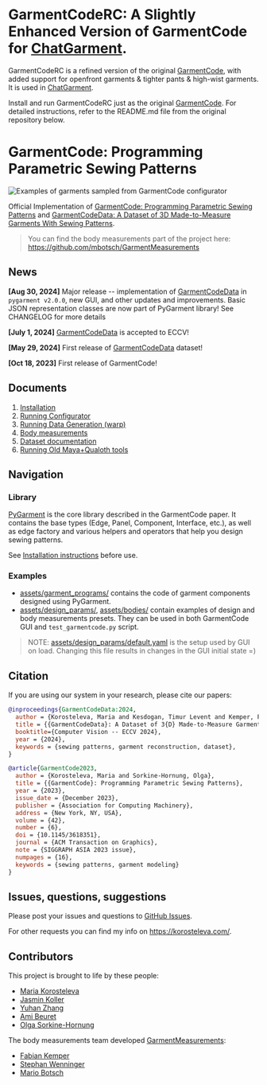 <!-- # GarmentCode: Programming Parametric Sewing Patterns -->

# GarmentCodeRC: A Slightly Enhanced Version of GarmentCode for [ChatGarment](https://chatgarment.github.io/).

GarmentCodeRC is a refined version of the original [GarmentCode](https://github.com/maria-korosteleva/GarmentCode), with added support for openfront garments & tighter pants & high-wist garments. It is used in [ChatGarment](https://chatgarment.github.io/).

Install and run GarmentCodeRC just as the original [GarmentCode](https://github.com/maria-korosteleva/GarmentCode). For detailed instructions, refer to the README.md file from the original repository below.

# GarmentCode: Programming Parametric Sewing Patterns

![Examples of garments sampled from GarmentCode configurator](https://github.com/maria-korosteleva/GarmentCode/raw/main/assets/img/header.png)

Official Implementation of [GarmentCode: Programming Parametric Sewing Patterns](https://igl.ethz.ch/projects/garmentcode/) and [GarmentCodeData: A Dataset of 3D Made-to-Measure Garments With Sewing Patterns](https://igl.ethz.ch/projects/GarmentCodeData/).

> You can find the body measurements part of the project here: https://github.com/mbotsch/GarmentMeasurements 

## News

**[Aug 30, 2024]** Major release -- implementation of [GarmentCodeData](https://igl.ethz.ch/projects/GarmentCodeData/) in `pygarment v2.0.0`, new GUI, and other updates and improvements. Basic JSON representation classes are now part of PyGarment library! See CHANGELOG for more details

**[July 1, 2024]** [GarmentCodeData](https://igl.ethz.ch/projects/GarmentCodeData/) is accepted to ECCV!

**[May 29, 2024]** First release of [GarmentCodeData](https://doi.org/10.3929/ethz-b-000673889) dataset!

**[Oct 18, 2023]** First release of GarmentCode!

## Documents

1. [Installation](https://github.com/maria-korosteleva/GarmentCode/blob/main/docs/Installation.md)
2. [Running Configurator](https://github.com/maria-korosteleva/GarmentCode/blob/main/docs/Running_garmentcode.md) 
3. [Running Data Generation (warp)](https://github.com/maria-korosteleva/GarmentCode/blob/main/docs/Running_data_generation.md) 
3. [Body measurements](https://github.com/maria-korosteleva/GarmentCode/blob/main/docs/Body%20Measurements%20GarmentCode.pdf)
4. [Dataset documentation](https://www.research-collection.ethz.ch/handle/20.500.11850/673889)
3. [Running Old Maya+Qualoth tools](https://github.com/maria-korosteleva/GarmentCode/blob/main/docs/Running_Maya_Qualoth.md) 

## Navigation

### Library

[PyGarment](https://github.com/maria-korosteleva/GarmentCode/tree/main/pygarment) is the core library described in the GarmentCode paper. It contains the base types (Edge, Panel, Component, Interface, etc.), as well as edge factory and various helpers and operators that help you design sewing patterns.  

See [Installation instructions](https://github.com/maria-korosteleva/GarmentCode/tree/main/docs/Installation.md) before use.

### Examples

* [assets/garment_programs/](https://github.com/maria-korosteleva/GarmentCode/tree/main/assets/garment_programs/) contains the code of garment components designed using PyGarment. 
* [assets/design_params/](https://github.com/maria-korosteleva/GarmentCode/tree/main/assets/design_params/), [assets/bodies/](https://github.com/maria-korosteleva/GarmentCode/tree/main/assets/bodies/) contain examples of design and body measurements presets. They can be used in both GarmentCode GUI and `test_garmentcode.py` script.

> NOTE: [assets/design_params/default.yaml](https://github.com/maria-korosteleva/GarmentCode/blob/main/assets/design_params/default.yaml) is the setup used by GUI on load. Changing this file results in changes in the GUI initial state =) 


## Citation

If you are using our system in your research, please cite our papers:

```bibtex
@inproceedings{GarmentCodeData:2024,
  author = {Korosteleva, Maria and Kesdogan, Timur Levent and Kemper, Fabian and Wenninger, Stephan and Koller, Jasmin and Zhang, Yuhan and Botsch, Mario and Sorkine-Hornung, Olga},
  title = {{GarmentCodeData}: A Dataset of 3{D} Made-to-Measure Garments With Sewing Patterns},
  booktitle={Computer Vision -- ECCV 2024},
  year = {2024},
  keywords = {sewing patterns, garment reconstruction, dataset},
}
```

```bibtex
@article{GarmentCode2023,
  author = {Korosteleva, Maria and Sorkine-Hornung, Olga},
  title = {{GarmentCode}: Programming Parametric Sewing Patterns},
  year = {2023},
  issue_date = {December 2023},
  publisher = {Association for Computing Machinery},
  address = {New York, NY, USA},
  volume = {42},
  number = {6},
  doi = {10.1145/3618351},
  journal = {ACM Transaction on Graphics},
  note = {SIGGRAPH ASIA 2023 issue},
  numpages = {16},
  keywords = {sewing patterns, garment modeling}
}
```

## Issues, questions, suggestions

Please post your issues and questions to [GitHub Issues](https://github.com/maria-korosteleva/GarmentCode/issues).

For other requests you can find my info on https://korosteleva.com/.  

## Contributors

This project is brought to life by these people:

* [Maria Korosteleva](https://github.com/maria-korosteleva)
* [Jasmin Koller](https://github.com/JasminKoller)
* [Yuhan Zhang](https://github.com/yuhan-zh)
* [Ami Beuret](https://github.com/amibeuret)
* [Olga Sorkine-Hornung](https://igl.ethz.ch/people/sorkine/index.php)

The body measurements team developed [GarmentMeasurements](https://github.com/mbotsch/GarmentMeasurements): 
* [Fabian Kemper](https://github.com/fabiankemper)
* [Stephan Wenninger](https://github.com/stephan-wenninger)
* [Mario Botsch](https://github.com/mbotsch)
